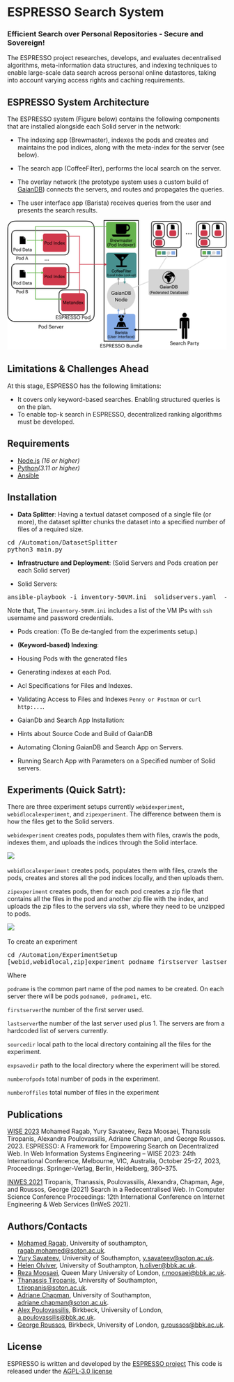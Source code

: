 # ESPRESSO Search System

### Efficient Search over Personal Repositories - Secure and Sovereign!

The ESPRESSO project researches, develops, and evaluates decentralised algorithms, meta-information data structures, and indexing techniques to enable large-scale data search across personal online datastores, taking into account varying access rights and caching requirements.


## ESPRESSO System Architecture

The ESPRESSO system (Figure below) contains the following components that are installed alongside each Solid server in the network:

* The indexing app (Brewmaster), indexes the pods and creates and maintains the pod indices, along with the meta-index for the server (see below). 

* The search app (CoffeeFilter), performs the local search on the server. 

* The overlay network (the prototype system uses a custom build of
[GaianDB](https://github.com/gaiandb/gaiandb)) connects the servers, and routes and propagates the queries.

* The user interface app (Barista) receives queries from the user and presents the search results.

![](./Documentation/imgs/ESPRESSOArchitecture.png)

## Limitations & Challenges Ahead
At this stage, ESPRESSO has the following limitations:

* It covers only keyword-based searches. Enabling structured queries is on the plan.
* To enable top-k search in ESPRESSO, decentralized ranking algorithms must be developed.


## Requirements

* [Node.js](https://nodejs.org/en/) _(16 or higher)_
* [Python](https://www.python.org/downloads/release/python-3110/)_(3.11 or higher)_
* [Ansible](https://docs.ansible.com/ansible/latest/installation_guide/intro_installation.html)

## Installation

* **Data Splitter**: Having a textual dataset composed of a single file (or more), the dataset splitter chunks the dataset into a specified number of files of a required size.

<pre>
cd /Automation/DatasetSplitter
python3 main.py
</pre>

* **Infrastructure and Deployment**: (Solid Servers and  Pods creation per each Solid server)

- Solid Servers: 
<pre>ansible-playbook -i inventory-50VM.ini  solidservers.yaml  --ask-become-pass</pre>

Note that, The ```inventory-50VM.ini``` includes a list of the VM IPs with ```ssh``` username and password credentials.

- Pods creation: 
(To Be de-tangled from the experiments setup.)

* **(Keyword-based) Indexing**:

- Housing Pods with the generated files 

- Generating indexes at each Pod.

- Acl Specifications for Files and Indexes.

- Validating Access to Files and Indexes ```Penny or Postman``` or ```curl http:...```.

* GaianDb and Search App Installation:

- Hints about Source Code and Build of GaianDB

- Automating Cloning GaianDB and Search App on Servers.

- Running Search App with Parameters on a Specified number of Solid servers.



## Experiments (Quick Satrt):

There are three experiment setups currently ```webidexperiment```, ```webidlocalexperiment```, and ```zipexperiment```. The difference between them is how the files get to the Solid servers.

```webidexperiment``` creates pods, populates them with files, crawls the pods, indexes them, and uploads the indices through the Solid interface.

![](./Documentation/imgs/ExperimentSetup1.png)

```webidlocalexperiment``` creates pods, populates them with files, crawls the pods, creates and stores all the pod indices locally, and then uploads them.

```zipexperiment``` creates pods, then for each pod creates a zip file that contains all the files in the pod and another zip file with the index, and uploads the zip files to the servers via ssh, where they need to be unzipped to pods.

![](./Documentation/imgs/ExperimentSetup2.png)

To create an experiment

<pre>
cd /Automation/ExperimentSetup
[webid,webidlocal,zip]experiment podname firstserver lastserver sourcedir expsavedir numberofpods numberoffiles
</pre>

Where

```podname``` is the common part name of the pod names to be created. On each server there will be pods ```podname0, podname1,``` etc.

```firstserver```the number of the first server used.

```lastserver```the number of the last server used plus 1. The servers are from a hardcoded list of servers currently.

```sourcedir``` local path to the local directory containing all the files for the experiment.

```expsavedir``` path to the local directory where the experiment will be stored.

```numberofpods``` total number of pods in the experiment.

```numberoffiles``` total number of files in the experiment

## Publications
[WISE 2023](https://doi.org/10.1007/978-981-99-7254-8_28)
    Mohamed Ragab, Yury Savateev, Reza Moosaei, Thanassis Tiropanis, Alexandra Poulovassilis, Adriane Chapman, and George Roussos. 2023. ESPRESSO: A Framework for&nbsp;Empowering Search on&nbsp;Decentralized Web. In Web Information Systems Engineering – WISE 2023: 24th International Conference, Melbourne, VIC, Australia, October 25–27, 2023, Proceedings. Springer-Verlag, Berlin, Heidelberg, 360–375.

[INWES 2021](https://eprints.soton.ac.uk/453937/)
    Tiropanis, Thanassis, Poulovassilis, Alexandra, Chapman, Age, and Roussos, George (2021) Search in a Redecentralised Web. In Computer Science Conference Proceedings: 12th International Conference on Internet Engineering &amp; Web Services (InWeS 2021).


## Authors/Contacts
* [Mohamed Ragab](https://mohamedragabanas.github.io/), University of southampton, ragab.mohamed@soton.ac.uk.
* [Yury Savateev](https://www.southampton.ac.uk/people/629xpd/doctor-yury-savateev), University of Southampton, y.savateev@soton.ac.uk.
* [Helen Olviver](https://www.bbk.ac.uk/our-staff/profile/9437297/helen-oliver), University of Southampton, h.oliver@bbk.ac.uk.
* [Reza Moosaei](https://www.linkedin.com/in/reza-moosa-b6209a77/), Queen Mary University of London, r.moosaei@bbk.ac.uk.
* [Thanassis Tiropanis](https://www.southampton.ac.uk/people/5x5rrv/professor-thanassis-tiropanis), University of Southampton, t.tiropanis@soton.ac.uk. 
* [Adriane Chapman](https://www.southampton.ac.uk/people/5xhdw9/professor-age-chapman), University of Southampton, adriane.chapman@soton.ac.uk.
* [Alex Poulovassilis](https://www.dcs.bbk.ac.uk/~ap/), Birkbeck, University of London, a.poulovassilis@bbk.ac.uk.
* [George Roussos](https://www.bbk.ac.uk/our-staff/profile/8009155/george-roussos), Birkbeck, University of London, g.roussos@bbk.ac.uk.

## License
ESPRESSO is written and developed by the [ESPRESSO project](https://espressoproject.org/) 
This code is released under the [AGPL-3.0 license](https://github.com/espressogroup/ESPRESSO/blob/main/LICENSE)
